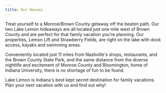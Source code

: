 ```yaml
---
title: Our Houses
---
```


Treat yourself to a Monroe/Brown County getaway off the beaten path. Our two Lake Lemon hideaways are all located just one mile west of Brown County and are perfect for that family vacation you're planning. Our properties, Lemon Lift and Strawberry Fields, are right on the lake with dock access, kayaks and swimming areas.

Conveniently located just 11 miles from Nashville's shops, restaurants, and the Brown County State Park, and the same distance from the diverse nightlife and excitement of Monroe County and Bloomington, home of Indiana University, there is no shortage of fun to be found.

Lake Lemon is Indiana's best kept secret destination for family vacations. Plan your next vacation with us and find out why!

